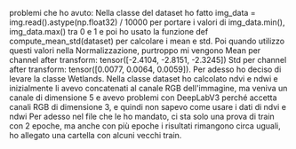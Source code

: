 problemi che ho avuto:
Nella classe del dataset ho fatto img_data = img.read().astype(np.float32) / 10000
per portare i valori di img_data.min(), img_data.max() tra 0 e 1 e poi ho usato la funzione def compute_mean_std(dataset)
per calcolare i mean e std. Poi quando utilizzo questi valori nella Normalizzazione, purtroppo mi vengono Mean per channel after transform: tensor([-2.4104, -2.8151, -2.3245])
Std per channel after transform: tensor([0.0077, 0.0064, 0.0059]).
Per adesso ho deciso di levare la classe Wetlands.
Nella classe dataset ho calcolato ndvi e ndwi e inizialmente li avevo concatenati al canale RGB dell'immagine, ma veniva un canale di dimensione 5 e avevo problemi con DeepLabV3 perché
accetta canali RGB di dimensione 3, e quindi non sapevo come usare i dati di ndvi e ndwi
Per adesso nel file che le ho mandato, ci sta solo una prova di train con 2 epoche, ma anche con più epoche i risultati rimangono circa uguali, ho allegato una cartella con alcuni vecchi train.
